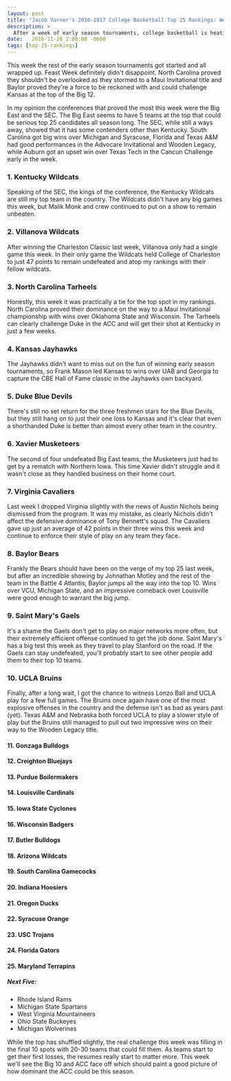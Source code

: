 ```yaml
---
layout: post
title: "Jacob Varner's 2016-2017 College Basketball Top 25 Rankings: Week 4"
description: >
  After a week of early season tournaments, college basketball is heating up and the rankings are ever changing.
date:   2016-11-28 2:00:00 -0600
tags: [top-25-rankings]
---
```

This week the rest of the early season tournaments got started and all wrapped up. Feast Week definitely didn't disappoint. North Carolina proved they shouldn't be overlooked as they stormed to a Maui Invitational title and Baylor proved they're a force to be reckoned with and could challenge Kansas at the top of the Big 12.

In my opinion the conferences that proved the most this week were the Big East and the SEC. The Big East seems to have 5 teams at the top that could be serious top 25 candidates all season long. The SEC, while still a ways away, showed that it has some contenders other than Kentucky. South Carolina got big wins over Michigan and Syracuse, Florida and Texas A&M had good performances in the Advocare Invitational and Wooden Legacy, while Auburn got an upset win over Texas Tech in the Cancun Challenge early in the week.

### 1. Kentucky Wildcats
Speaking of the SEC, the kings of the conference, the Kentucky Wildcats are still my top team in the country. The Wildcats didn't have any big games this week, but Malik Monk and crew continued to put on a show to remain unbeaten.

### 2. Villanova Wildcats
After winning the Charleston Classic last week, Villanova only had a single game this week. In their only game the Wildcats held College of Charleston to just 47 points to remain undefeated and atop my rankings with their fellow wildcats.

### 3. North Carolina Tarheels
Honestly, this week it was practically a tie for the top spot in my rankings. North Carolina proved their dominance on the way to a Maui Invitational championship with wins over Oklahoma State and Wisconsin. The Tarheels can clearly challenge Duke in the ACC and will get their shot at Kentucky in just a few weeks.

### 4. Kansas Jayhawks
The Jayhawks didn't want to miss out on the fun of winning early season tournaments, so Frank Mason led Kansas to wins over UAB and Georgia to capture the CBE Hall of Fame classic in the Jayhawks own backyard.

### 5. Duke Blue Devils
There's still no set return for the three freshmen stars for the Blue Devils, but they still hang on to just their one loss to Kansas and it's clear that even a shorthanded Duke is better than almost every other team in the country.

### 6. Xavier Musketeers
The second of four undefeated Big East teams, the Musketeers just had to get by a rematch with Northern Iowa. This time Xavier didn't struggle and it wasn't close as they handled business on their home court.

### 7. Virginia Cavaliers
Last week I dropped Virginia slightly with the news of Austin Nichols being dismissed from the program. It was my mistake, as clearly Nichols didn't affect the defensive dominance of Tony Bennett's squad. The Cavaliers gave up just an average of 42 points in their three wins this week and continue to enforce their style of play on any team they face.

### 8. Baylor Bears
Frankly the Bears should have been on the verge of my top 25 last week, but after an incredible showing by Johnathan Motley and the rest of the team in the Battle 4 Atlantis, Baylor jumps all the way into the top 10. Wins over VCU, Michigan State, and an impressive comeback over Louisville were good enough to warrant the big jump.

### 9. Saint Mary's Gaels
It's a shame the Gaels don't get to play on major networks more often, but their extremely efficient offense continued to get the job done. Saint Mary's has a big test this week as they travel to play Stanford on the road. If the Gaels can stay undefeated, you'll probably start to see other people add them to their top 10 teams.

### 10. UCLA Bruins
Finally, after a long wait, I got the chance to witness Lonzo Ball and UCLA play for a few full games. The Bruins once again have one of the most explosive offenses in the country and the defense isn't as bad as years past (yet). Texas A&M and Nebraska both forced UCLA to play a slower style of play but the Bruins still managed to pull out two impressive wins on their way to the Wooden Legacy title.

#### 11. Gonzaga Bulldogs

#### 12. Creighton Bluejays

#### 13. Purdue Boilermakers

#### 14. Louisville Cardinals

#### 15. Iowa State Cyclones

#### 16. Wisconsin Badgers

#### 17. Butler Bulldogs

#### 18. Arizona Wildcats

#### 19. South Carolina Gamecocks

#### 20. Indiana Hoosiers

#### 21. Oregon Ducks

#### 22. Syracuse Orange

#### 23. USC Trojans

#### 24. Florida Gators

#### 25. Maryland Terrapins

##### Next Five:
- Rhode Island Rams
- Michigan State Spartans
- West Virginia Mountaineers
- Ohio State Buckeyes
- Michigan Wolverines

While the top has shuffled slightly, the real challenge this week was filling in the final 10 spots with 20-30 teams that could fill them. As teams start to get their first losses, the resumes really start to matter more. This week we'll see the Big 10 and ACC face off which should paint a good picture of how dominant the ACC could be this season.
